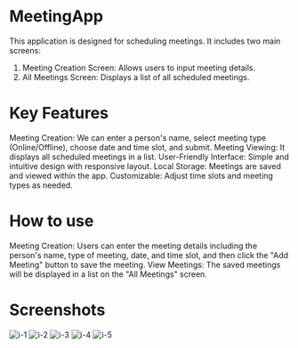 # MeetingApp
This application is designed for scheduling meetings. It includes two main screens:

1. Meeting Creation Screen: Allows users to input meeting details.
2. All Meetings Screen: Displays a list of all scheduled meetings.

# Key Features
Meeting Creation: We can enter a person's name, select meeting type (Online/Offline), choose date and time slot, and submit.
Meeting Viewing: It displays all scheduled meetings in a list.
User-Friendly Interface: Simple and intuitive design with responsive layout.
Local Storage: Meetings are saved and viewed within the app.
Customizable: Adjust time slots and meeting types as needed.

# How to use
Meeting Creation: Users can enter the meeting details including the person's name, type of meeting, date, and time slot, and then click the "Add Meeting" button to save the meeting.
View Meetings: The saved meetings will be displayed in a list on the "All Meetings" screen.

# Screenshots

![i-1](https://github.com/user-attachments/assets/f37c29c3-7ce7-4ffc-a8fc-db280e7c01ff)
![i-2](https://github.com/user-attachments/assets/c614903c-388f-4fd9-a846-4187cb681678)
![i-3](https://github.com/user-attachments/assets/83cfe55e-cafb-4eea-b806-e3452b434642)
![i-4](https://github.com/user-attachments/assets/8be59c30-ac0d-4bae-88bd-e92e36c6023b)
![i-5](https://github.com/user-attachments/assets/9b218d65-2c4b-4583-b37d-1e96c334708f)






